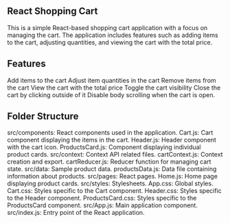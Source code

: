 ## React Shopping Cart
This is a simple React-based shopping cart application with a focus on managing the cart. The application includes features such as adding items to the cart, adjusting quantities, and viewing the cart with the total price.

## Features
Add items to the cart
Adjust item quantities in the cart
Remove items from the cart
View the cart with the total price
Toggle the cart visibility
Close the cart by clicking outside of it
Disable body scrolling when the cart is open.

## Folder Structure
src/components: React components used in the application.
Cart.js: Cart component displaying the items in the cart.
Header.js: Header component with the cart icon.
ProductsCard.js: Component displaying individual product cards.
src/context: Context API related files.
cartContext.js: Context creation and export.
cartReducer.js: Reducer function for managing cart state.
src/data: Sample product data.
productsData.js: Data file containing information about products.
src/pages: React pages.
Home.js: Home page displaying product cards.
src/styles: Stylesheets.
App.css: Global styles.
Cart.css: Styles specific to the Cart component.
Header.css: Styles specific to the Header component.
ProductsCard.css: Styles specific to the ProductsCard component.
src/App.js: Main application component.
src/index.js: Entry point of the React application.
